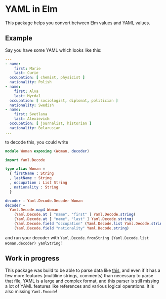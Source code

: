 # YAML in Elm

This package helps you convert between Elm values and YAML values.

## Example

Say you have some YAML which looks like this:

```yaml
---
- name:
    first: Marie
    last: Curie
  occupation: [ chemist, physicist ]
  nationality: Polish
- name:
    first: Alva
    last: Myrdal
  occupation: [ sociologist, diplomat, politician ]
  nationality: Swedish
- name:
    first: Svetlana
    last: Alexievich
  occupation: [ journalist, historian ]
  nationality: Belarusian
...  
```

to decode this, you could write

```elm
module Woman exposing (Woman, decoder)

import Yaml.Decode

type alias Woman =
  { firstName : String
  , lastName : String
  , occupation : List String
  , nationality : String
  }

decoder : Yaml.Decode.Decoder Woman
decoder =
  Yaml.Decode.map4 Woman
    (Yaml.Decode.at [ "name", "first" ] Yaml.Decode.string)
    (Yaml.Decode.at [ "name", "last" ] Yaml.Decode.string)
    (Yaml.Decode.field "occupation" (Yaml.Decode.list Yaml.Decode.string))
    (Yaml.Decode.field "nationality" Yaml.Decode.string)

```

and run your decoder with `Yaml.Decode.fromString (Yaml.Decode.list Woman.decoder) yamlString`!

## Work in progress

This package was build to be able to parse data like [this](https://github.com/unitedstates/congress-legislators/blob/master/legislators-current.yaml), and even if it has a few more features (multiline strings, comments) than necessary to parse that file, YAML is a large and complex format, and this parser is still missing a lot of YAML features like references and various logical operations. It is also missing `Yaml.Encode`!
